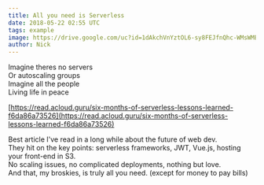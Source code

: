 ```yaml
---
title: All you need is Serverless
date: 2018-05-22 02:55 UTC
tags: example
image: https://drive.google.com/uc?id=1dAkchVnYztOL6-sy8FEJfnQhc-WMsWME
author: Nick
---
```


Imagine theres no servers  
Or autoscaling groups  
Imagine all the people  
Living life in peace  

[https://read.acloud.guru/six-months-of-serverless-lessons-learned-f6da86a73526](https://read.acloud.guru/six-months-of-serverless-lessons-learned-f6da86a73526)


Best article I've read in a long while about the future of web dev.  
They hit on the key points: serverless frameworks, JWT, Vue.js, hosting your front-end in S3.  
No scaling issues, no complicated deployments, nothing but love.  
And that, my broskies, is truly all you need. (except for money to pay bills) 
